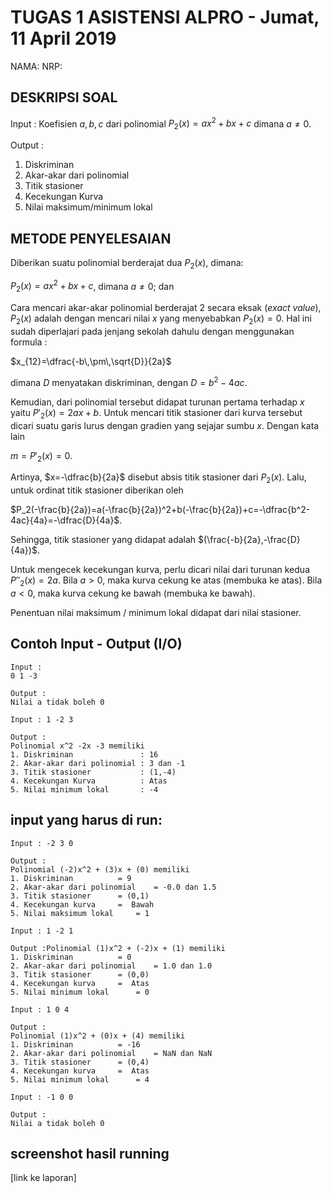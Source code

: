 # TUGAS 1 ASISTENSI ALPRO - Jumat, 11 April 2019
NAMA: 
NRP: 

## DESKRIPSI SOAL
Input : Koefisien $a,b,c$ dari polinomial $P_2(x)=ax^2+bx+c$ dimana $a\neq0$.

Output :

1. Diskriminan
2. Akar-akar dari polinomial
3. Titik stasioner
4. Kecekungan Kurva
5. Nilai maksimum/minimum lokal

## METODE PENYELESAIAN
Diberikan suatu polinomial berderajat dua $P_2(x)$, dimana:

$P_2(x)=ax^2+bx+c$, dimana $a\neq0$; dan

Cara mencari akar-akar polinomial berderajat 2 secara eksak (*exact value*), $P_2(x)$ adalah dengan mencari nilai $x$ yang menyebabkan $P_2(x)=0$. Hal ini sudah diperlajari pada jenjang sekolah dahulu dengan menggunakan formula :

$x_{12}=\dfrac{-b\,\pm\,\sqrt{D}}{2a}$

dimana $D$ menyatakan diskriminan, dengan $D=b^2-4ac$.

Kemudian, dari polinomial tersebut didapat turunan pertama terhadap $x$ yaitu $P'_2(x)=2ax+b$. Untuk mencari titik stasioner dari kurva tersebut dicari suatu garis lurus dengan gradien yang sejajar sumbu $x$. Dengan kata lain 

$m=P'_2(x)=0$. 

Artinya, $x=-\dfrac{b}{2a}$ disebut absis titik stasioner dari $P_2(x)$. Lalu, untuk ordinat titik stasioner diberikan oleh 

$P_2(-\frac{b}{2a})=a(-\frac{b}{2a})^2+b(-\frac{b}{2a})+c=-\dfrac{b^2-4ac}{4a}=-\dfrac{D}{4a}$.

Sehingga, titik stasioner yang didapat adalah $(\frac{-b}{2a},-\frac{D}{4a})$.

Untuk mengecek kecekungan kurva, perlu dicari nilai dari turunan kedua $P''_2(x)=2a$. Bila $a>0$, maka kurva cekung ke atas (membuka ke atas). Bila $a<0$, maka kurva cekung ke bawah (membuka ke bawah).

Penentuan nilai maksimum / minimum lokal didapat dari nilai stasioner.

## Contoh Input - Output (I/O)
~~~~
Input :
0 1 -3

Output :
Nilai a tidak boleh 0
~~~~
~~~~
Input : 1 -2 3

Output :
Polinomial x^2 -2x -3 memiliki
1. Diskriminan               : 16
2. Akar-akar dari polinomial : 3 dan -1
3. Titik stasioner           : (1,-4)
4. Kecekungan Kurva          : Atas
5. Nilai minimum lokal       : -4
~~~~

## input yang harus di run:
~~~~
Input : -2 3 0

Output :
Polinomial (-2)x^2 + (3)x + (0) memiliki
1. Diskriminan			= 9
2. Akar-akar dari polinomial	= -0.0 dan 1.5
3. Titik stasioner		= (0,1)
4. Kecekungan kurva		=  Bawah
5. Nilai maksimum lokal		= 1

Input : 1 -2 1

Output :Polinomial (1)x^2 + (-2)x + (1) memiliki
1. Diskriminan			= 0
2. Akar-akar dari polinomial	= 1.0 dan 1.0
3. Titik stasioner		= (0,0)
4. Kecekungan kurva		=  Atas
5. Nilai minimum lokal		= 0

Input : 1 0 4

Output :
Polinomial (1)x^2 + (0)x + (4) memiliki
1. Diskriminan			= -16
2. Akar-akar dari polinomial	= NaN dan NaN
3. Titik stasioner		= (0,4)
4. Kecekungan kurva		=  Atas
5. Nilai minimum lokal		= 4

Input : -1 0 0

Output :
Nilai a tidak boleh 0
~~~~

## screenshot hasil running


[link ke laporan]

